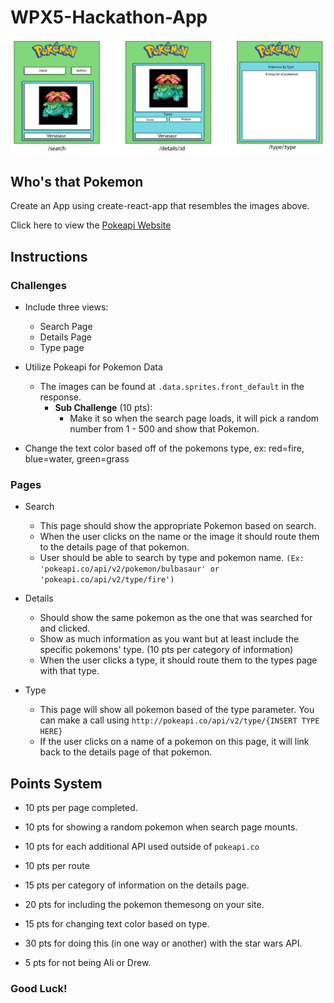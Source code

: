 # WPX5-Hackathon-App

![Pokemon](./pokemon.jpg)

## Who's that Pokemon

Create an App using create-react-app that resembles the images above.

Click here to view the [Pokeapi Website](https://pokeapi.co)

## Instructions


### Challenges

- Include three views:
    - Search Page
    - Details Page
    - Type page

- Utilize Pokeapi for Pokemon Data
    - The images can be found at `.data.sprites.front_default` in the response.
        - **Sub Challenge** (10 pts):
            - Make it so when the search page loads, it will pick a random number from 1 - 500 and show that Pokemon.

- Change the text color based off of the pokemons type, ex: red=fire, blue=water, green=grass

### Pages

- Search
    - This page should show the appropriate Pokemon based on search.
    - When the user clicks on the name or the image it should route them to the details page of that pokemon.
    - User should be able to search by type and pokemon name. `(Ex: 'pokeapi.co/api/v2/pokemon/bulbasaur' or 'pokeapi.co/api/v2/type/fire')`

- Details

    - Should show the same pokemon as the one that was searched for and clicked. 
    - Show as much information as you want but at least include the specific pokemons' type. (10 pts per category of information)
    - When the user clicks a type, it should route them to the types page with that type.

- Type

    - This page will show all pokemon based of the type parameter. You can make a call using `http://pokeapi.co/api/v2/type/{INSERT TYPE HERE}`
    - If the user clicks on a name of a pokemon on this page, it will link back to the details page of that pokemon.

## Points System

- 10 pts per page completed.

- 10 pts for showing a random pokemon when search page mounts.

- 10 pts for each additional API used outside of `pokeapi.co`

- 10 pts per route

- 15 pts per category of information on the details page.

- 20 pts for including the pokemon themesong on your site.

- 15 pts for changing text color based on type.

- 30 pts for doing this (in one way or another) with the star wars API. 

- 5 pts for not being Ali or Drew.


### Good Luck!


